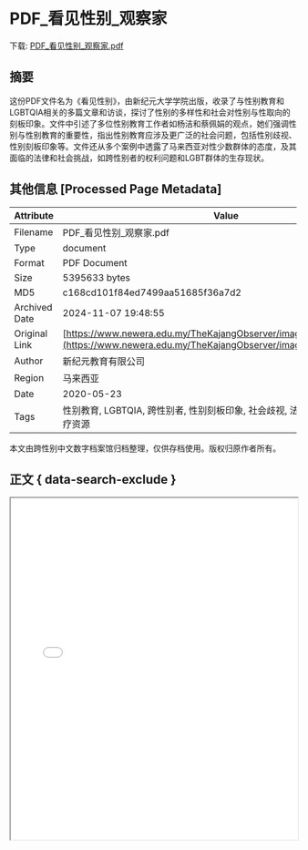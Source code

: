 # PDF_看见性别_观察家

<!-- tcd_download_link -->
下载: [PDF_看见性别_观察家.pdf](PDF_看见性别_观察家.pdf)
<!-- tcd_download_link_end -->

## 摘要

<!-- tcd_abstract -->
这份PDF文件名为《看见性别》，由新纪元大学学院出版，收录了与性别教育和LGBTQIA相关的多篇文章和访谈，探讨了性别的多样性和社会对性别与性取向的刻板印象。文件中引述了多位性别教育工作者如杨洁和蔡佩娟的观点，她们强调性别与性别教育的重要性，指出性别教育应涉及更广泛的社会问题，包括性别歧视、性别刻板印象等。文件还从多个案例中透露了马来西亚对性少数群体的态度，及其面临的法律和社会挑战，如跨性别者的权利问题和LGBT群体的生存现状。

<!-- tcd_abstract_end -->

## 其他信息 [Processed Page Metadata]

| Attribute       | Value                                  |
|-----------------|----------------------------------------|
| Filename        | PDF_看见性别_观察家.pdf                             |
| Type            | document                                 |
| Format          | PDF Document                               |
| Size            | 5395633 bytes                           |
| MD5             | c168cd101f84ed7499aa51685f36a7d2                                  |
| Archived Date   | 2024-11-07 19:48:55                             |
| Original Link   | [https://www.newera.edu.my/TheKajangObserver/images/2019_Sep_B.pdf](https://www.newera.edu.my/TheKajangObserver/images/2019_Sep_B.pdf)                         |
| Author          | 新纪元教育有限公司                               |
| Region          | 马来西亚                               |
| Date            | 2020-05-23                                 |
| Tags            | 性别教育, LGBTQIA, 跨性别者, 性别刻板印象, 社会歧视, 法律政策, 生活故事, 医疗资源                                 |

本文由跨性别中文数字档案馆归档整理，仅供存档使用。版权归原作者所有。


## 正文 { data-search-exclude }

<!-- tcd_main_text -->
<iframe src="../PDF_看见性别_观察家.pdf" width="100%" height="600px">
    <p>无法显示PDF，请下载查看。</p>
</iframe>
<!-- tcd_main_text_end -->


